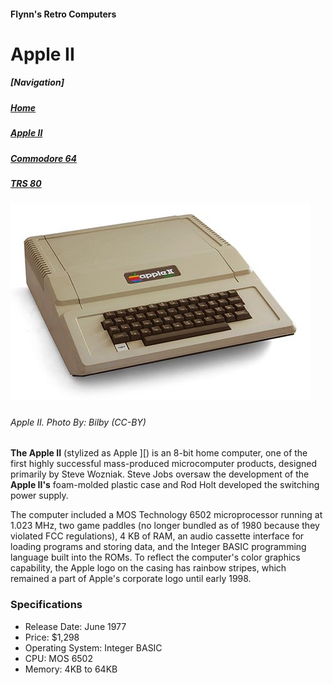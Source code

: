 <!DOCTYPE html>
<html>
<head>
	<meta charset="utf-8">
	
</head>

<body>
<h4>Flynn's Retro Computers</h4>
<h1>Apple II</h1>

<h5>[Navigation]</h5>
<h5><a href="index.html">Home</a></h5>
<h5><em><a href="apple-ii.html">Apple II</a></em></h5>
<h5><a href="commodore-64.html">Commodore 64</a></h5>
<h5><a href="trs-80.html">TRS 80</a><h5>
<img src="apple-ii.jpg" alt=Apple II>



<h6>Apple II. <em>Photo By: Bilby (CC-BY)</em></h6>

<p><strong>The Apple II</strong> (stylized as Apple ][) is an 8-bit home computer, one of the first highly successful mass-produced microcomputer products, designed primarily by Steve Wozniak. Steve Jobs oversaw the development of the <strong>Apple II's</strong> foam-molded plastic case and Rod Holt developed the switching power supply.</p>

<p>The computer included a MOS Technology 6502 microprocessor running at 1.023 MHz, two game paddles (no longer bundled as of 1980 because they violated FCC regulations), 4 KB of RAM, an audio cassette interface for loading programs and storing data, and the Integer BASIC programming language built into the ROMs. To reflect the computer's color graphics capability, the Apple logo on the casing has rainbow stripes, which remained a part of Apple's corporate logo until early 1998.</p>


<h3>Specifications</h3>
<ul>
	<li>Release Date: June 1977</li>
	<li>Price: $1,298</li>
	<li>Operating System: Integer BASIC</li>
	<li>CPU: MOS 6502</li>
	<li>Memory: 4KB to 64KB</li>
</ul>
</body>

<html>